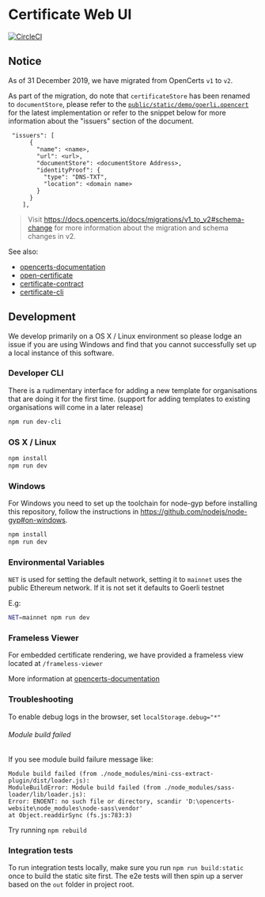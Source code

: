 # Certificate Web UI

[![CircleCI](https://circleci.com/gh/OpenCerts/opencerts-website.svg?style=svg)](https://circleci.com/gh/OpenCerts/opencerts-website)

## Notice

As of 31 December 2019, we have migrated from OpenCerts `v1` to `v2`.

As part of the migration, do note that `certificateStore` has been renamed to `documentStore`, please refer to the [`public/static/demo/goerli.opencert`](https://github.com/OpenCerts/opencerts-website/blob/master/public/static/demo/goerli.opencert) for the latest implementation or refer to the snippet below for more information about the "issuers" section of the document.

```
 "issuers": [
      {
        "name": <name>,
        "url": <url>,
        "documentStore": <documentStore Address>,
        "identityProof": {
          "type": "DNS-TXT",
          "location": <domain name>
        }
      }
    ],
```

> Visit https://docs.opencerts.io/docs/migrations/v1_to_v2#schema-change for more information about the migration and schema changes in v2.

See also:

- [opencerts-documentation](https://github.com/OpenCerts/opencerts-documentation)
- [open-certificate](https://github.com/OpenCerts/open-certificate)
- [certificate-contract](https://github.com/OpenCerts/certificate-store-contract)
- [certificate-cli](https://github.com/OpenCerts/certificate-cli)

## Development

We develop primarily on a OS X / Linux environment so please lodge an issue if you are using Windows and find that you cannot successfully set up a local instance of this software.

### Developer CLI

There is a rudimentary interface for adding a new template for organisations that are doing it for the first time. (support for adding templates to existing organisations will come in a later release)

```bash
npm run dev-cli
```

### OS X / Linux

```bash
npm install
npm run dev
```

### Windows

For Windows you need to set up the toolchain for node-gyp before installing this repository, follow the instructions in https://github.com/nodejs/node-gyp#on-windows.

```bash
npm install
npm run dev
```

### Environmental Variables

`NET` is used for setting the default network, setting it to `mainnet` uses the public Ethereum network. If it is not set it defaults to Goerli testnet

E.g:

```bash
NET=mainnet npm run dev
```

### Frameless Viewer

For embedded certificate rendering, we have provided a frameless view located at `/frameless-viewer`

More information at [opencerts-documentation](http://docs.opencerts.io/embedded_viewer.html)

### Troubleshooting

To enable debug logs in the browser, set `localStorage.debug="*"`

###### Module build failed

If you see module build failure message like:

```
Module build failed (from ./node_modules/mini-css-extract-plugin/dist/loader.js):
ModuleBuildError: Module build failed (from ./node_modules/sass-loader/lib/loader.js):
Error: ENOENT: no such file or directory, scandir 'D:\opencerts-website\node_modules\node-sass\vendor'
at Object.readdirSync (fs.js:783:3)
```

Try running `npm rebuild`

### Integration tests

To run integration tests locally, make sure you run `npm run build:static` once to build the static site first. The e2e tests will then spin up a server based on the `out` folder in project root.
